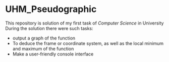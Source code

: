 # UHM_Pseudographic
This repository is solution of my first task of <i>Computer Science</i> in University
During the solution there were such tasks:
<ul>
  <li>output a graph of the function</li>
  <li>To deduce the frame or coordinate system, as well as the local minimum and maximum of the function</li>
  <li>Make a user-friendly console interface</li>
</ul>
